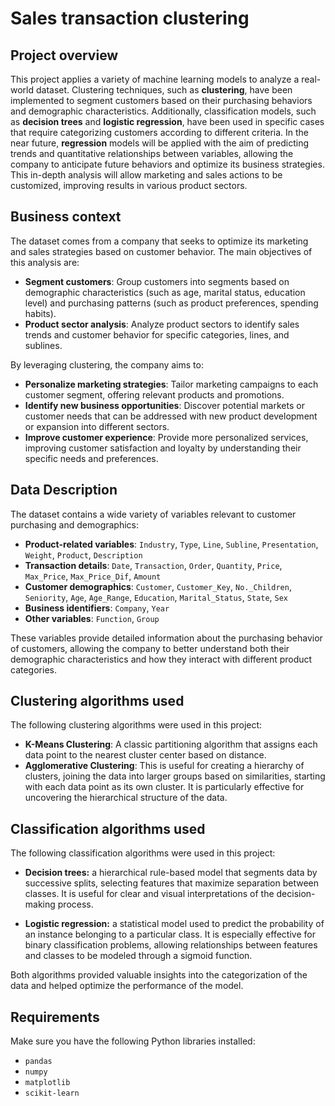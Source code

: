 # Sales transaction clustering

## Project overview

This project applies a variety of machine learning models to analyze a real-world dataset. Clustering techniques, such as **clustering**, have been implemented to segment customers based on their purchasing behaviors and demographic characteristics. Additionally, classification models, such as **decision trees** and **logistic regression**, have been used in specific cases that require categorizing customers according to different criteria. In the near future, **regression** models will be applied with the aim of predicting trends and quantitative relationships between variables, allowing the company to anticipate future behaviors and optimize its business strategies. This in-depth analysis will allow marketing and sales actions to be customized, improving results in various product sectors.

## Business context

The dataset comes from a company that seeks to optimize its marketing and sales strategies based on customer behavior. The main objectives of this analysis are:

- **Segment customers**: Group customers into segments based on demographic characteristics (such as age, marital status, education level) and purchasing patterns (such as product preferences, spending habits).
- **Product sector analysis**: Analyze product sectors to identify sales trends and customer behavior for specific categories, lines, and sublines.

By leveraging clustering, the company aims to:

- **Personalize marketing strategies**: Tailor marketing campaigns to each customer segment, offering relevant products and promotions.
- **Identify new business opportunities**: Discover potential markets or customer needs that can be addressed with new product development or expansion into different sectors.
- **Improve customer experience**: Provide more personalized services, improving customer satisfaction and loyalty by understanding their specific needs and preferences.

## Data Description

The dataset contains a wide variety of variables relevant to customer purchasing and demographics:

- **Product-related variables**: `Industry`, `Type`, `Line`, `Subline`, `Presentation`, `Weight`, `Product`, `Description`
- **Transaction details**: `Date`, `Transaction`, `Order`, `Quantity`, `Price`, `Max_Price`, `Max_Price_Dif`, `Amount`
- **Customer demographics**: `Customer`, `Customer_Key`, `No._Children`, `Seniority`, `Age`, `Age_Range`, `Education`, `Marital_Status`, `State`, `Sex`
- **Business identifiers**: `Company`, `Year`
- **Other variables**: `Function`, `Group`

These variables provide detailed information about the purchasing behavior of customers, allowing the company to better understand both their demographic characteristics and how they interact with different product categories.

## Clustering algorithms used

The following clustering algorithms were used in this project:

- **K-Means Clustering**: A classic partitioning algorithm that assigns each data point to the nearest cluster center based on distance.
- **Agglomerative Clustering**: This is useful for creating a hierarchy of clusters, joining the data into larger groups based on similarities, starting with each data point as its own cluster. It is particularly effective for uncovering the hierarchical structure of the data.

## Classification algorithms used

The following classification algorithms were used in this project:

- **Decision trees:** a hierarchical rule-based model that segments data by successive splits, selecting features that maximize separation between classes. It is useful for clear and visual interpretations of the decision-making process.

- **Logistic regression:** a statistical model used to predict the probability of an instance belonging to a particular class. It is especially effective for binary classification problems, allowing relationships between features and classes to be modeled through a sigmoid function.

Both algorithms provided valuable insights into the categorization of the data and helped optimize the performance of the model.

## Requirements

Make sure you have the following Python libraries installed:

- `pandas`
- `numpy`
- `matplotlib`
- `scikit-learn`
